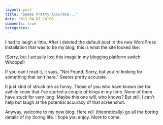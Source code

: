 ```yaml
---
layout: post
title: "Seems Pretty Accurate..."
date: 2011-04-01 18:00
comments: true
categories:
---
```


I had to laugh a little.  After I deleted the default post in the new WordPress
installation that was to be my blog, this is what the site looked like:

(Sorry, but I actually lost this image in my blogging platform switch.
Whoops!)

If you can't read it, it says, "Not Found.  Sorry, but you're looking for
something that isn't here."  Seems pretty accurate.

It just kind of struck me as funny.  Those of you who have known me for awhile
know that I've started a couple of blogs in my time.  None of them have stuck
for very long.  Maybe this one will, who knows?  But still, I can't help but
laugh at the potential accuracy of that screenshot.

Anyway, welcome to my new blog.  Here will (theoretically) go all the boring
details of my boring life.  I hope you enjoy.  More to come.
